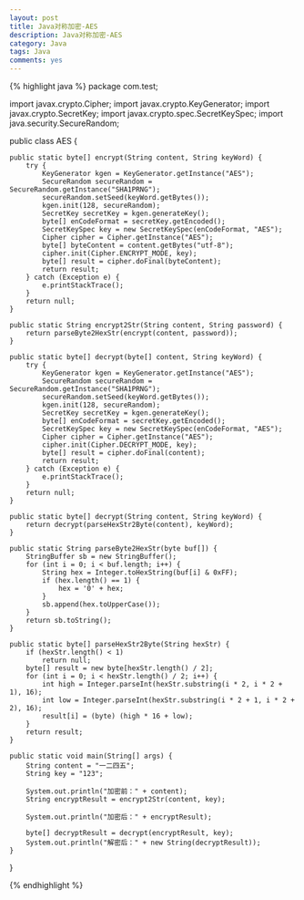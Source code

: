 ```yaml
---
layout: post
title: Java对称加密-AES
description: Java对称加密-AES
category: Java
tags: Java
comments: yes
---
```


{% highlight java %}
package com.test;

import javax.crypto.Cipher;
import javax.crypto.KeyGenerator;
import javax.crypto.SecretKey;
import javax.crypto.spec.SecretKeySpec;
import java.security.SecureRandom;


public class AES {

    public static byte[] encrypt(String content, String keyWord) {
        try {
            KeyGenerator kgen = KeyGenerator.getInstance("AES");
            SecureRandom secureRandom = SecureRandom.getInstance("SHA1PRNG");
            secureRandom.setSeed(keyWord.getBytes());
            kgen.init(128, secureRandom);
            SecretKey secretKey = kgen.generateKey();
            byte[] enCodeFormat = secretKey.getEncoded();
            SecretKeySpec key = new SecretKeySpec(enCodeFormat, "AES");
            Cipher cipher = Cipher.getInstance("AES");
            byte[] byteContent = content.getBytes("utf-8");
            cipher.init(Cipher.ENCRYPT_MODE, key);
            byte[] result = cipher.doFinal(byteContent);
            return result;
        } catch (Exception e) {
            e.printStackTrace();
        }
        return null;
    }

    public static String encrypt2Str(String content, String password) {
        return parseByte2HexStr(encrypt(content, password));
    }

    public static byte[] decrypt(byte[] content, String keyWord) {
        try {
            KeyGenerator kgen = KeyGenerator.getInstance("AES");
            SecureRandom secureRandom = SecureRandom.getInstance("SHA1PRNG");
            secureRandom.setSeed(keyWord.getBytes());
            kgen.init(128, secureRandom);
            SecretKey secretKey = kgen.generateKey();
            byte[] enCodeFormat = secretKey.getEncoded();
            SecretKeySpec key = new SecretKeySpec(enCodeFormat, "AES");
            Cipher cipher = Cipher.getInstance("AES");
            cipher.init(Cipher.DECRYPT_MODE, key);
            byte[] result = cipher.doFinal(content);
            return result;
        } catch (Exception e) {
            e.printStackTrace();
        }
        return null;
    }

    public static byte[] decrypt(String content, String keyWord) {
        return decrypt(parseHexStr2Byte(content), keyWord);
    }

    public static String parseByte2HexStr(byte buf[]) {
        StringBuffer sb = new StringBuffer();
        for (int i = 0; i < buf.length; i++) {
            String hex = Integer.toHexString(buf[i] & 0xFF);
            if (hex.length() == 1) {
                hex = '0' + hex;
            }
            sb.append(hex.toUpperCase());
        }
        return sb.toString();
    }

    public static byte[] parseHexStr2Byte(String hexStr) {
        if (hexStr.length() < 1)
            return null;
        byte[] result = new byte[hexStr.length() / 2];
        for (int i = 0; i < hexStr.length() / 2; i++) {
            int high = Integer.parseInt(hexStr.substring(i * 2, i * 2 + 1), 16);
            int low = Integer.parseInt(hexStr.substring(i * 2 + 1, i * 2 + 2), 16);
            result[i] = (byte) (high * 16 + low);
        }
        return result;
    }

    public static void main(String[] args) {
        String content = "一二四五";
        String key = "123";

        System.out.println("加密前：" + content);
        String encryptResult = encrypt2Str(content, key);

        System.out.println("加密后：" + encryptResult);

        byte[] decryptResult = decrypt(encryptResult, key);
        System.out.println("解密后：" + new String(decryptResult));
    }
}

{% endhighlight %}